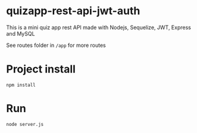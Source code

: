 # quizapp-rest-api-jwt-auth
This is a mini quiz app rest API made with Nodejs, Sequelize, JWT, Express and MySQL

See routes folder in ```/app``` for more routes
 
# Project install
```
npm install
```

# Run
```
node server.js
```
